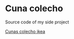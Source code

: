 # Cuna colecho

Source code of my side project

[Cunas colecho ikea](https://cunacolechotop.com/cuna-colecho-ikea/)
